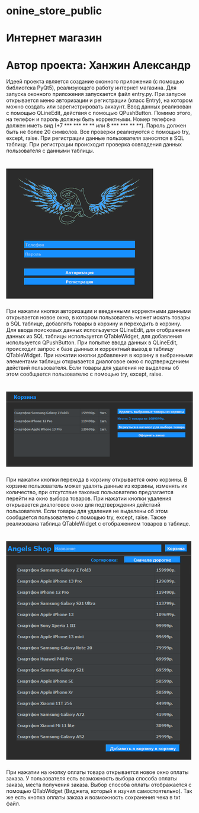 # onine_store_public
# Интернет магазин
# Автор проекта: Ханжин Александр
Идеей проекта является создание оконного приложения (с помощью библиотека PyQt5), реализующего работу интернет магазина.
Для запуска оконного приложения запускается файл entry.py. При запуске открывается меню авторизации и регистрации (класс Entry), на котором можно создать или зарегистрировать аккаунт. Ввод данных реализован с помощью QLineEdit, действия с помощью QPushButton. Помимо этого, на телефон и пароль должны быть корректными. Номер телефона должен иметь вид (+7 *** *** ** ** или 8 *** *** ** **). Пароль должен быть не более 20 символов. Все проверки реализуются с помощью try, except, raise. При регистрации данные пользователя заносятся в SQL таблицу. При регистрации происходит проверка совпадения данных пользователя с данными таблицы.
# ![Image alt](pictures/entry.png)
При нажатии кнопки авторизации и введенными корректными данными открывается новое окно, в котором пользователь может искать товары в SQL таблице, добавлять товары в корзину и переходить в корзину. Для ввода поисковых данных используется QLineEdit, для отображения данных из SQL таблицы используется QTableWidget, для добавления используется QPushButton. При попытке ввода данных в QLineEdit, происходит запрос к базе дынных и корректный вывод в таблицу QTableWidget. При нажатии кнопки добавления в корзину в выбранными элементами таблицы открывается диалоговое окно с подтверждением действий пользователя. Если товары для удаления не выделены об этом сообщается пользователю с помощью try, except, raise.
# ![Image alt](pictures/basket.png)
При нажатии кнопки перехода в корзину открывается окно корзины. В корзине пользователь может удалять данные из корзины, изменять их количество, при отсутствие таковых пользователю предлагается перейти на окно выбора товаров. При нажатии кнопки удаления открывается диалоговое окно для подтверждения действий пользователя. Если товары для удаления не выделены об этом сообщается пользователю с помощью try, except, raise. Также реализована таблица QTableWidget с отображением товаров в таблице. 
# ![Image alt](pictures/main.png)
При нажатии на кнопку оплаты товара открывается новое окно оплаты заказа. У пользователя есть возможность выбора способа оплаты заказа, места получения заказа. Выбор способа оплаты отображается с помощью QTabWidget (Виджета, который я изучил самостоятельно). Так же есть кнопка оплаты заказа и возможность сохранения чека в txt файл. 
